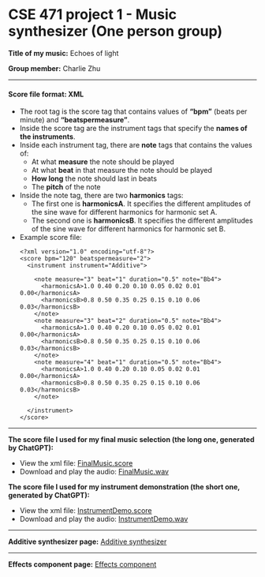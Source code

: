 # CSE 471 project 1 - Music synthesizer (One person group)

**Title of my music:** Echoes of light

**Group member:** Charlie Zhu

---

#### Score file format: XML
* The root tag is the score tag that contains values of **“bpm”** (beats per minute) and **“beatspermeasure”**.
* Inside the score tag are the instrument tags that specify the **names of the instruments**.
* Inside each instrument tag, there are **note** tags that contains the values of:
  * At what **measure** the note should be played
  * At what **beat** in that measure the note should be played
  * **How long** the note should last in beats
  * The **pitch** of the note
* Inside the note tag, there are two **harmonics** tags: 
  * The first one is **harmonicsA**. It specifies the different amplitudes of the sine wave for different harmonics for harmonic set A.  
  * The second one is **harmonicsB**. It specifies the different amplitudes of the sine wave for different harmonics for harmonic set B.
* Example score file:
  ```
  <?xml version="1.0" encoding="utf-8"?>
  <score bpm="120" beatspermeasure="2">
    <instrument instrument="Additive">

      <note measure="3" beat="1" duration="0.5" note="Bb4">
        <harmonicsA>1.0 0.40 0.20 0.10 0.05 0.02 0.01 0.00</harmonicsA>
        <harmonicsB>0.8 0.50 0.35 0.25 0.15 0.10 0.06 0.03</harmonicsB>
      </note>
      <note measure="3" beat="2" duration="0.5" note="Bb4">
        <harmonicsA>1.0 0.40 0.20 0.10 0.05 0.02 0.01 0.00</harmonicsA>
        <harmonicsB>0.8 0.50 0.35 0.25 0.15 0.10 0.06 0.03</harmonicsB>
      </note>
      <note measure="4" beat="1" duration="0.5" note="Bb4">
        <harmonicsA>1.0 0.40 0.20 0.10 0.05 0.02 0.01 0.00</harmonicsA>
        <harmonicsB>0.8 0.50 0.35 0.25 0.15 0.10 0.06 0.03</harmonicsB>
      </note>

    </instrument>
  </score>
  ```

---
  
**The score file I used for my final music selection (the long one, generated by ChatGPT):** 
*  View the xml file: [FinalMusic.score](https://github.com/meguminsama3/CSE-471-project-1/blob/main/FinalMusic.score)
*  Download and play the audio: [FinalMusic.wav](https://github.com/meguminsama3/CSE-471-project-1/raw/refs/heads/main/FinalMusic.wav)

**The score file I used for my instrument demonstration (the short one, generated by ChatGPT):** 
*  View the xml file: [InstrumentDemo.score](https://github.com/meguminsama3/CSE-471-project-1/blob/main/InstrumentDemo.score)
*  Download and play the audio: [InstrumentDemo.wav](https://github.com/meguminsama3/CSE-471-project-1/raw/refs/heads/main/InstrumentDemo.wav)

---

**Additive synthesizer page:** 
[Additive synthesizer](https://github.com/meguminsama3/CSE-471-project-1/blob/main/additive.md)

---

**Effects component page:**
[Effects component](https://github.com/meguminsama3/CSE-471-project-1/blob/main/EffectsComponent.md)


